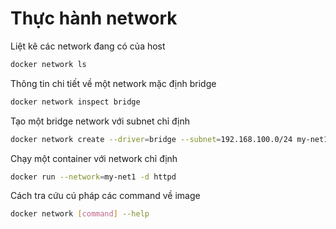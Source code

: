 # Thực hành network

Liệt kê các network đang có của host
```sh
docker network ls
```

Thông tin chi tiết về một network mặc định bridge
```sh
docker network inspect bridge
```

Tạo một bridge network với subnet chỉ định
```sh
docker network create --driver=bridge --subnet=192.168.100.0/24 my-net1
```

Chạy một container với network chỉ định
```sh
docker run --network=my-net1 -d httpd
```

Cách tra cứu cú pháp các command về image
```sh
docker network [command] --help
```